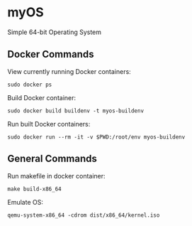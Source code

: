 # myOS
Simple 64-bit Operating System

## Docker Commands
View currently running Docker containers:

`sudo docker ps`

Build Docker container:

`sudo docker build buildenv -t myos-buildenv`

Run built Docker containers:

`sudo docker run --rm -it -v $PWD:/root/env myos-buildenv`

## General Commands

Run makefile in docker container:

`make build-x86_64`

Emulate OS:

`qemu-system-x86_64 -cdrom dist/x86_64/kernel.iso`